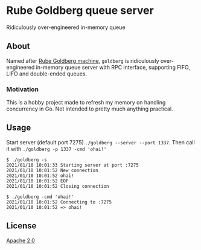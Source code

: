 # Rube Goldberg queue server

Ridiculously over-engineered in-memory queue

## About

Named after [Rube Goldberg machine](https://en.wikipedia.org/wiki/Rube_Goldberg_machine), `goldberg` is ridiculously over-engineered in-memory queue server with RPC interface, supporting FIFO, LIFO and double-ended queues.

### Motivation

This is a hobby project made to refresh my memory on handling concurrency in Go. Not intended to pretty much anything practical.

## Usage

Start server (default port 7275) `./goldberg --server --port 1337`. Then call it with `./goldberg -p 1337 -cmd 'ohai!'`

```
$ ./goldberg -s
2021/01/10 10:01:33 Starting server at port :7275
2021/01/10 10:01:52 New connection
2021/01/10 10:01:52 ohai!
2021/01/10 10:01:52 EOF
2021/01/10 10:01:52 Closing connection

$ ./goldberg -cmd 'ohai!'
2021/01/10 10:01:52 Connecting to :7275
2021/01/10 10:01:52 => ohai!
```

## License

[Apache 2.0](https://github.com/eiri/rube-goldberg-queue/blob/main/LICENSE)
